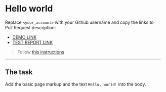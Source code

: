 # Hello world
Replace `<your_account>` with your Github username and copy the links to Pull Request description:
- [DEMO LINK](https://<anton-chornobai>.github.io/layout_hello-world/)
- [TEST REPORT LINK](https://<anton-chornobai>.github.io/layout_hello-world/report/html_report/)

> Follow [this instructions](https://mate-academy.github.io/layout_task-guideline/#how-to-solve-the-layout-tasks-on-github)
___

## The task 
Add the basic page markup and the text `Hello, world!` into the body.
